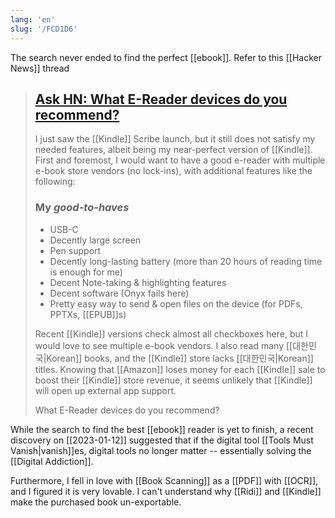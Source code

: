 ```yaml
---
lang: 'en'
slug: '/FCD1D6'
---
```


The search never ended to find the perfect [[ebook]]. Refer to this [[Hacker News]] thread

> ## [Ask HN: What E-Reader devices do you recommend?](https://news.ycombinator.com/item?id=33026953)
>
> I just saw the [[Kindle]] Scribe launch, but it still does not satisfy my needed features, albeit being my near-perfect version of [[Kindle]]. First and foremost, I would want to have a good e-reader with multiple e-book store vendors (no lock-ins), with additional features like the following:
>
> ### My _good-to-haves_
>
> - USB-C
> - Decently large screen
> - Pen support
> - Decently long-lasting battery (more than 20 hours of reading time is enough for me)
> - Decent Note-taking & highlighting features
> - Decent software (Onyx fails here)
> - Pretty easy way to send & open files on the device (for PDFs, PPTXs, [[EPUB]]s)
>
> Recent [[Kindle]] versions check almost all checkboxes here, but I would love to see multiple e-book vendors. I also read many [[대한민국|Korean]] books, and the [[Kindle]] store lacks [[대한민국|Korean]] titles. Knowing that [[Amazon]] loses money for each [[Kindle]] sale to boost their [[Kindle]] store revenue, it seems unlikely that [[Kindle]] will open up external app support.
>
> What E-Reader devices do you recommend?

While the search to find the best [[ebook]] reader is yet to finish, a recent discovery on [[2023-01-12]] suggested that if the digital tool [[Tools Must Vanish|vanish]]es, digital tools no longer matter -- essentially solving the [[Digital Addiction]].

Furthermore, I fell in love with [[Book Scanning]] as a [[PDF]] with [[OCR]], and I figured it is very lovable. I can't understand why [[Ridi]] and [[Kindle]] make the purchased book un-exportable.
